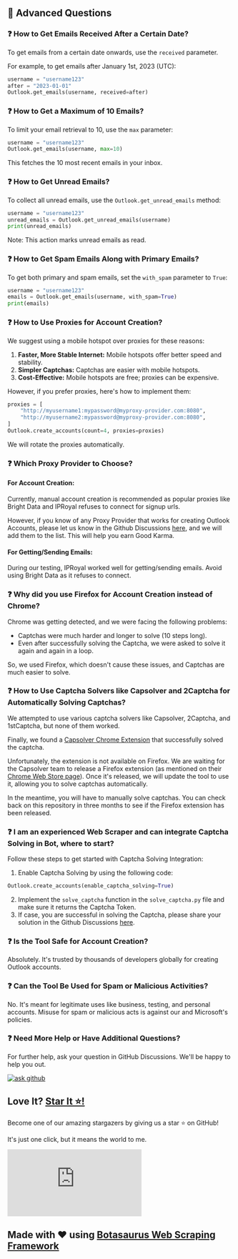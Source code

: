 ## 🤔 Advanced Questions

### ❓ How to Get Emails Received After a Certain Date?
To get emails from a certain date onwards, use the `received` parameter. 

For example, to get emails after January 1st, 2023 (UTC):

```python
username = "username123"
after = "2023-01-01"
Outlook.get_emails(username, received=after)
```

### ❓ How to Get a Maximum of 10 Emails?
To limit your email retrieval to 10, use the `max` parameter:

```python
username = "username123"
Outlook.get_emails(username, max=10)
```
This fetches the 10 most recent emails in your inbox.

### ❓ How to Get Unread Emails?
To collect all unread emails, use the `Outlook.get_unread_emails` method:

```python
username = "username123"
unread_emails = Outlook.get_unread_emails(username)
print(unread_emails)
```
Note: This action marks unread emails as read.

### ❓ How to Get Spam Emails Along with Primary Emails?
To get both primary and spam emails, set the `with_spam` parameter to `True`:

```python
username = "username123"
emails = Outlook.get_emails(username, with_spam=True)
print(emails)
```

### ❓ How to Use Proxies for Account Creation?
We suggest using a mobile hotspot over proxies for these reasons:
1. **Faster, More Stable Internet:** Mobile hotspots offer better speed and stability.
2. **Simpler Captchas:** Captchas are easier with mobile hotspots.
3. **Cost-Effective:** Mobile hotspots are free; proxies can be expensive.

However, if you prefer proxies, here's how to implement them:

```python
proxies = [
    "http://myusername1:mypassword@myproxy-provider.com:8080",
    "http://myusername2:mypassword@myproxy-provider.com:8080",
]
Outlook.create_accounts(count=4, proxies=proxies)
```
We will rotate the proxies automatically.

### ❓ Which Proxy Provider to Choose?

#### For Account Creation:
Currently, manual account creation is recommended as popular proxies like Bright Data and IPRoyal refuses to connect for signup urls. 

However, if you know of any Proxy Provider that works for creating Outlook Accounts, please let us know in the Github Discussions [here](https://github.com/omkarcloud/outlook-account-generator/discussions), and we will add them to the list. This will help you earn Good Karma.

#### For Getting/Sending Emails:

During our testing, IPRoyal worked well for getting/sending emails. Avoid using Bright Data as it refuses to connect.


### ❓ Why did you use Firefox for Account Creation instead of Chrome?

Chrome was getting detected, and we were facing the following problems:

- Captchas were much harder and longer to solve (10 steps long).
- Even after successfully solving the Captcha, we were asked to solve it again and again in a loop.

So, we used Firefox, which doesn't cause these issues, and Captchas are much easier to solve.

### ❓ How to Use Captcha Solvers like Capsolver and 2Captcha for Automatically Solving Captchas?

We attempted to use various captcha solvers like Capsolver, 2Captcha, and 1stCaptcha, but none of them worked.

Finally, we found a [Capsolver Chrome Extension](https://chromewebstore.google.com/detail/captcha-solver-auto-bypas/pgojnojmmhpofjgdmaebadhbocahppod) that successfully solved the captcha.

Unfortunately, the extension is not available on Firefox. We are waiting for the Capsolver team to release a Firefox extension (as mentioned on their [Chrome Web Store page](https://chromewebstore.google.com/detail/captcha-solver-auto-bypas/pgojnojmmhpofjgdmaebadhbocahppod)). Once it's released, we will update the tool to use it, allowing you to solve captchas automatically.

In the meantime, you will have to manually solve captchas. You can check back on this repository in three months to see if the Firefox extension has been released.

### ❓ I am an experienced Web Scraper and can integrate Captcha Solving in Bot, where to start?

Follow these steps to get started with Captcha Solving Integration:

1.  Enable Captcha Solving by using the following code:
```python
Outlook.create_accounts(enable_captcha_solving=True)
```
2.  Implement the `solve_captcha` function in the `solve_captcha.py` file and make sure it returns the Captcha Token.
3.  If case, you are successful in solving the Captcha, please share your solution in the Github Discussions [here](https://github.com/omkarcloud/outlook-account-generator/discussions).


### ❓ Is the Tool Safe for Account Creation?
Absolutely. It's trusted by thousands of developers globally for creating Outlook accounts.

### ❓ Can the Tool Be Used for Spam or Malicious Activities?
No. It's meant for legitimate uses like business, testing, and personal accounts. Misuse for spam or malicious acts is against our and Microsoft's policies.


### ❓ Need More Help or Have Additional Questions?

For further help, ask your question in GitHub Discussions. We'll be happy to help you out.

[![ask github](https://raw.githubusercontent.com/omkarcloud/google-maps-scraper/master/screenshots/ask-on-github.png)](https://github.com/omkarcloud/outlook-account-generator/discussions)


## Love It? [Star It ⭐!](https://github.com/omkarcloud/outlook-account-generator)

Become one of our amazing stargazers by giving us a star ⭐ on GitHub!

It's just one click, but it means the world to me.

[![Stargazers for @omkarcloud/outlook-account-generator](https://bytecrank.com/nastyox/reporoster/php/stargazersSVG.php?user=omkarcloud&repo=outlook-account-generator)](https://github.com/omkarcloud/outlook-account-generator/stargazers)

## Made with ❤️ using [Botasaurus Web Scraping Framework](https://github.com/omkarcloud/botasaurus)